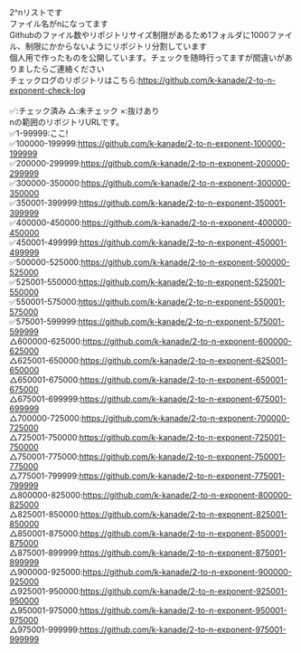 2^nリストです<br>
ファイル名がnになってます<br>
Githubのファイル数やリポジトリサイズ制限があるため1フォルダに1000ファイル、制限にかからないようにリポジトリ分割しています<br>
個人用で作ったものを公開しています。チェックを随時行ってますが間違いがありましたらご連絡ください<br>
チェックログのリポジトリはこちら:https://github.com/k-kanade/2-to-n-exponent-check-log <br>
<br>
✅:チェック済み △:未チェック ×:抜けあり<br>
nの範囲のリポジトリURLです。<br>
✅1-99999:ここ!<br>
✅100000-199999:https://github.com/k-kanade/2-to-n-exponent-100000-199999<br>
✅200000-299999:https://github.com/k-kanade/2-to-n-exponent-200000-299999<br>
✅300000-350000:https://github.com/k-kanade/2-to-n-exponent-300000-350000<br>
✅350001-399999:https://github.com/k-kanade/2-to-n-exponent-350001-399999<br>
✅400000-450000:https://github.com/k-kanade/2-to-n-exponent-400000-450000<br>
✅450001-499999:https://github.com/k-kanade/2-to-n-exponent-450001-499999<br>
✅500000-525000:https://github.com/k-kanade/2-to-n-exponent-500000-525000<br>
✅525001-550000:https://github.com/k-kanade/2-to-n-exponent-525001-550000<br>
✅550001-575000:https://github.com/k-kanade/2-to-n-exponent-550001-575000<br>
✅575001-599999:https://github.com/k-kanade/2-to-n-exponent-575001-599999<br>
△600000-625000:https://github.com/k-kanade/2-to-n-exponent-600000-625000<br>
△625001-650000:https://github.com/k-kanade/2-to-n-exponent-625001-650000<br>
△650001-675000:https://github.com/k-kanade/2-to-n-exponent-650001-675000<br>
△675001-699999:https://github.com/k-kanade/2-to-n-exponent-675001-699999<br>
△700000-725000:https://github.com/k-kanade/2-to-n-exponent-700000-725000<br>
△725001-750000:https://github.com/k-kanade/2-to-n-exponent-725001-750000<br>
△750001-775000:https://github.com/k-kanade/2-to-n-exponent-750001-775000<br>
△775001-799999:https://github.com/k-kanade/2-to-n-exponent-775001-799999<br>
△800000-825000:https://github.com/k-kanade/2-to-n-exponent-800000-825000<br>
△825001-850000:https://github.com/k-kanade/2-to-n-exponent-825001-850000<br>
△850001-875000:https://github.com/k-kanade/2-to-n-exponent-850001-875000<br>
△875001-899999:https://github.com/k-kanade/2-to-n-exponent-875001-899999<br>
△900000-925000:https://github.com/k-kanade/2-to-n-exponent-900000-925000<br>
△925001-950000:https://github.com/k-kanade/2-to-n-exponent-925001-950000<br>
△950001-975000:https://github.com/k-kanade/2-to-n-exponent-950001-975000<br>
△975001-999999:https://github.com/k-kanade/2-to-n-exponent-975001-999999<br>
